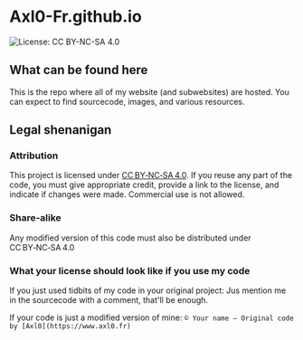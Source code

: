 # Axl0-Fr.github.io

![License: CC BY-NC-SA 4.0](https://img.shields.io/badge/License-CC%20BY--NC--SA%204.0-lightgrey.svg)

## What can be found here

This is the repo where all of my website (and subwebsites) are hosted. You can expect to find sourcecode, images, and various resources.

## Legal shenanigan

### Attribution

This project is licensed under [CC BY‑NC‑SA 4.0](https://creativecommons.org/licenses/by-nc-sa/4.0/). If you reuse any part of the code, you must give appropriate credit, provide a link to the license, and indicate if changes were made. Commercial use is not allowed.

### Share-alike

Any modified version of this code must also be distributed under CC BY‑NC‑SA 4.0

### What your license should look like if you use my code

If you just used tidbits of my code in your original project:
Jus mention me in the sourcecode with a comment, that'll be enough.

If your code is just a modified version of mine:
`© Your name — Original code by [Axl0](https://www.axl0.fr)`
